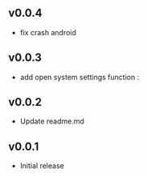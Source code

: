 ## v0.0.4

* fix crash android

## v0.0.3

* add open system settings function :

## v0.0.2

* Update readme.md

## v0.0.1

* Initial release
